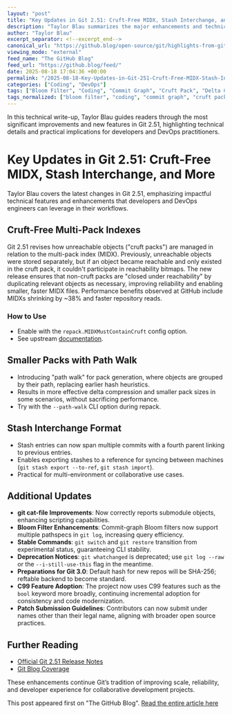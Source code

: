 ```yaml
---
layout: "post"
title: "Key Updates in Git 2.51: Cruft-Free MIDX, Stash Interchange, and More"
description: "Taylor Blau summarizes the major enhancements and technical changes introduced in Git 2.51, diving into new features such as cruft-free multi-pack indexes, stash interchange format, path walk for packing, and other noteworthy evolutions. The article includes detailed technical explanations, performance enhancements, updated command behaviors, and development process reforms."
author: "Taylor Blau"
excerpt_separator: <!--excerpt_end-->
canonical_url: "https://github.blog/open-source/git/highlights-from-git-2-51/"
viewing_mode: "external"
feed_name: "The GitHub Blog"
feed_url: "https://github.blog/feed/"
date: 2025-08-18 17:04:36 +00:00
permalink: "/2025-08-18-Key-Updates-in-Git-251-Cruft-Free-MIDX-Stash-Interchange-and-More.html"
categories: ["Coding", "DevOps"]
tags: ["Bloom Filter", "Coding", "Commit Graph", "Cruft Pack", "Delta Compression", "DevOps", "Git", "Git 2.51", "Git Cat File", "Git Restore", "Git Switch", "Git Whatchanged", "Multi Pack Index", "News", "Open Source", "Path Walk", "RefTable", "Release Notes", "Repack.midxmustcontaincruft", "SHA 256", "Stash Interchange", "Version Control"]
tags_normalized: ["bloom filter", "coding", "commit graph", "cruft pack", "delta compression", "devops", "git", "git 2dot51", "git cat file", "git restore", "git switch", "git whatchanged", "multi pack index", "news", "open source", "path walk", "reftable", "release notes", "repackdotmidxmustcontaincruft", "sha 256", "stash interchange", "version control"]
---
```


In this technical write-up, Taylor Blau guides readers through the most significant improvements and new features in Git 2.51, highlighting technical details and practical implications for developers and DevOps practitioners.<!--excerpt_end-->

# Key Updates in Git 2.51: Cruft-Free MIDX, Stash Interchange, and More

Taylor Blau covers the latest changes in Git 2.51, emphasizing impactful technical features and enhancements that developers and DevOps engineers can leverage in their workflows.

## Cruft-Free Multi-Pack Indexes

Git 2.51 revises how unreachable objects ("cruft packs") are managed in relation to the multi-pack index (MIDX). Previously, unreachable objects were stored separately, but if an object became reachable and only existed in the cruft pack, it couldn't participate in reachability bitmaps. The new release ensures that non-cruft packs are "closed under reachability" by duplicating relevant objects as necessary, improving reliability and enabling smaller, faster MIDX files. Performance benefits observed at GitHub include MIDXs shrinking by ~38% and faster repository reads.

### How to Use

- Enable with the `repack.MIDXMustContainCruft` config option.
- See upstream [documentation](https://git-scm.com/docs/git-config/2.51.0#Documentation/git-config.txt-repackmidxMustContainCruft).

## Smaller Packs with Path Walk

- Introducing "path walk" for pack generation, where objects are grouped by their path, replacing earlier hash heuristics.
- Results in more effective delta compression and smaller pack sizes in some scenarios, without sacrificing performance.
- Try with the `--path-walk` CLI option during repack.

## Stash Interchange Format

- Stash entries can now span multiple commits with a fourth parent linking to previous entries.
- Enables exporting stashes to a reference for syncing between machines (`git stash export --to-ref`, `git stash import`).
- Practical for multi-environment or collaborative use cases.

## Additional Updates

- **git cat-file Improvements**: Now correctly reports submodule objects, enhancing scripting capabilities.
- **Bloom Filter Enhancements**: Commit-graph Bloom filters now support multiple pathspecs in `git log`, increasing query efficiency.
- **Stable Commands**: `git switch` and `git restore` transition from experimental status, guaranteeing CLI stability.
- **Deprecation Notices**: `git whatchanged` is deprecated; use `git log --raw` or the `--i-still-use-this` flag in the meantime.
- **Preparations for Git 3.0**: Default hash for new repos will be SHA-256; reftable backend to become standard.
- **C99 Feature Adoption**: The project now uses C99 features such as the `bool` keyword more broadly, continuing incremental adoption for consistency and code modernization.
- **Patch Submission Guidelines**: Contributors can now submit under names other than their legal name, aligning with broader open source practices.

## Further Reading

- [Official Git 2.51 Release Notes](https://github.com/git/git/blob/v2.51.0/Documentation/RelNotes/2.51.0.adoc)
- [Git Blog Coverage](https://github.blog/open-source/git/highlights-from-git-2-51/)

These enhancements continue Git’s tradition of improving scale, reliability, and developer experience for collaborative development projects.

This post appeared first on "The GitHub Blog". [Read the entire article here](https://github.blog/open-source/git/highlights-from-git-2-51/)
